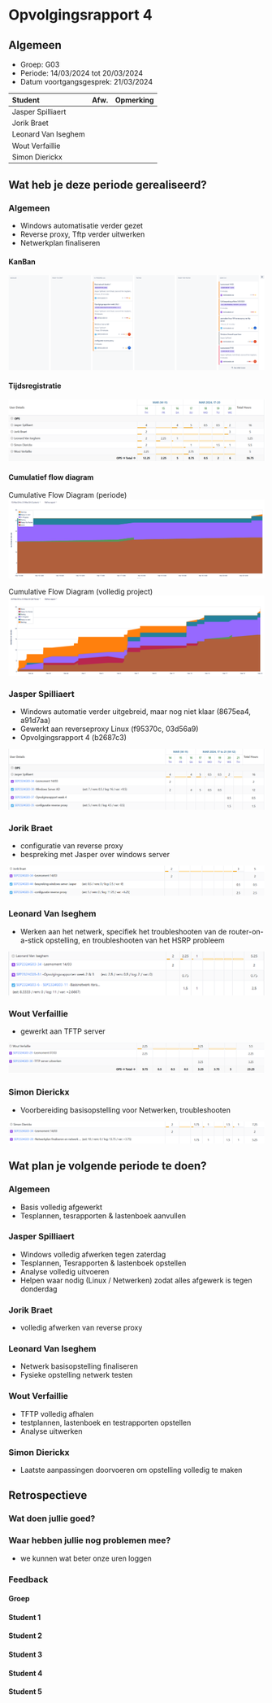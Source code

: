 # Opvolgingsrapport 4

## Algemeen

- Groep: G03
- Periode: 14/03/2024 tot 20/03/2024
- Datum voortgangsgesprek: 21/03/2024

| Student             | Afw. | Opmerking |
| :------------------ | :--: | :-------- |
| Jasper Spilliaert   |      |           |
| Jorik Braet         |      |           |
| Leonard Van Iseghem |      |           |
| Wout Verfaillie     |      |           |
| Simon Dierickx      |      |           |

## Wat heb je deze periode gerealiseerd?

### Algemeen

- Windows automatisatie verder gezet
- Reverse proxy, Tftp verder uitwerken
- Netwerkplan finaliseren

#### KanBan

<!-- Voeg hier een screenshot toe van de huidige toestand van het kanban bord. -->

![Kanban Bord](img/Kanban-Week4.png)

#### Tijdsregistratie

<!-- Voeg hier een screenshot toe van het teamoverzicht van de tijdregistratie, met totaal per student en team -->

![Tijdsregistratie](img/Tijdsregistratie-Week4.png)

#### Cumulatief flow diagram

<!-- Voeg hier een screenshot toe van het cumulatief flow diagram voor de periode van het rapport. -->
Cumulative Flow Diagram (periode)
![Cumulatief flow diagram week](img/Cfd-Week4.png)

<!-- Voeg hier een screenshot toe van het cumulatief flow diagram voor de volledige periode van het project. -->
Cumulative Flow Diagram (volledig project)
![Cumulatief flow diagram week](img/Cfd-Week4-volledig.png)

### Jasper Spilliaert

<!-- Voeg hier een overzicht toe van gerealiseerde taken inclusief links naar relevante commits/documenten. -->

- Windows automatie verder uitgebreid, maar nog niet klaar (8675ea4, a91d7aa)
- Gewerkt aan reverseproxy Linux (f95370c, 03d56a9)
- Opvolgingsrapport 4 (b2687c3)

<!-- Voeg hier een screenshot van het individueel tijdregistratierapport, met overzicht van elke taak en bijhorende uren. -->

![Tijsregistratie Jasper](img/OpvolgingWeek4-Jasper.png)

### Jorik Braet

<!-- Voeg hier een overzicht toe van gerealiseerde taken inclusief links naar relevante commits/documenten. -->

- configuratie van reverse proxy
- bespreking met Jasper over windows server 

<!-- Voeg hier een screenshot van het individueel tijdregistratierapport, met overzicht van elke taak en bijhorende uren. -->

![Tijsregistratie Jorik](img/OpvolgingWeek4-Jorik.png)

### Leonard Van Iseghem

<!-- Voeg hier een overzicht toe van gerealiseerde taken inclusief links naar relevante commits/documenten. -->
- Werken aan het netwerk, specifiek het troubleshooten van de router-on-a-stick opstelling, en troubleshooten van het HSRP probleem
<!-- Voeg hier een screenshot van het individueel tijdregistratierapport, met overzicht van elke taak en bijhorende uren. -->

![Tijdregistratie Leonard](img/opvolgingweek4-Leonard.png)

### Wout Verfaillie

<!-- Voeg hier een overzicht toe van gerealiseerde taken inclusief links naar relevante commits/documenten. -->

- gewerkt aan TFTP server

![Tijdregistratie Wout](img/Opvolgingweek4-Wout.png)

### Simon Dierickx

<!-- Voeg hier een overzicht toe van gerealiseerde taken inclusief links naar relevante commits/documenten. -->

- Voorbereiding basisopstelling voor Netwerken, troubleshooten

<!-- Voeg hier een screenshot van het individueel tijdregistratierapport, met overzicht van elke taak en bijhorende uren. -->

![Tijdregistratie Simon](img/OpvolgingWeek4-Simon.png)

## Wat plan je volgende periode te doen?

### Algemeen

<!-- Voeg hier de doelstellingen toe voor volgende periode. -->

- Basis volledig afgewerkt
- Tesplannen, tesrapporten & lastenboek aanvullen

### Jasper Spilliaert

<!-- Voeg hier de individuele doelstellingen toe voor volgende periode. -->

- Windows volledig afwerken tegen zaterdag
- Tesplannen, Tesrapporten & lastenboek opstellen 
- Analyse volledig uitvoeren
- Helpen waar nodig (Linux / Netwerken) zodat alles afgewerk is tegen donderdag

### Jorik Braet

<!-- Voeg hier de individuele doelstellingen toe voor volgende periode. -->

- volledig afwerken van reverse proxy

### Leonard Van Iseghem

<!-- Voeg hier de individuele doelstellingen toe voor volgende periode. -->

- Netwerk basisopstelling finaliseren
- Fysieke opstelling netwerk testen

### Wout Verfaillie

<!-- Voeg hier de individuele doelstellingen toe voor volgende periode. -->

- TFTP volledig afhalen
- testplannen, lastenboek en testrapporten opstellen
- Analyse uitwerken


### Simon Dierickx

<!-- Voeg hier de individuele doelstellingen toe voor volgende periode. -->

- Laatste aanpassingen doorvoeren om opstelling volledig te maken

## Retrospectieve

### Wat doen jullie goed?

<!-- Voeg hier zaken toe die jullie goed doen naar het proces toe. -->



### Waar hebben jullie nog problemen mee?

<!-- Voeg hier zaken toe die volgens jullie beter kunnen naar het proces toe. -->

- we kunnen wat beter onze uren loggen

### Feedback

#### Groep

#### Student 1

#### Student 2

#### Student 3

#### Student 4

#### Student 5
